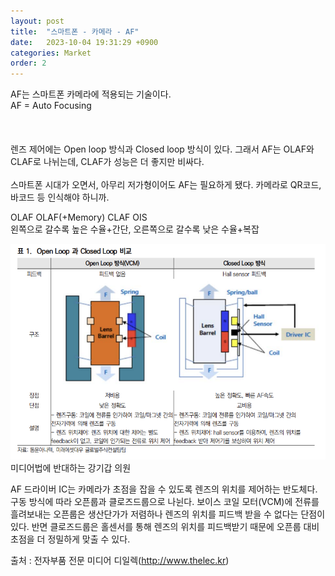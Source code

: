 ```yaml
---
layout: post
title:  "스마트폰 - 카메라 - AF"
date:   2023-10-04 19:31:29 +0900
categories: Market
order: 2
---
```


AF는 스마트폰 카메라에 적용되는 기술이다.<br>
AF = Auto Focusing<br>
<br>
<br>
<br>
렌즈 제어에는 Open loop 방식과 Closed loop 방식이 있다. 그래서 AF는 OLAF와 CLAF로 나뉘는데, CLAF가 성능은 더 좋지만 비싸다.<br>
<br>
스마트폰 시대가 오면서, 아무리 저가형이어도 AF는 필요하게 됐다. 카메라로 QR코드, 바코드 등 인식해야 하니까.<br>

OLAF OLAF(+Memory) CLAF OIS<br>
왼쪽으로 갈수록 높은 수율+간단, 오른쪽으로 갈수록 낮은 수율+복잡<br>

![alt text](/public/img/AF.png)<br>
미디어법에 반대하는 강기갑 의원<br>


AF 드라이버 IC는 카메라가 초점을 잡을 수 있도록 렌즈의 위치를 제어하는 반도체다. 구동 방식에 따라 오픈룹과 클로즈드룹으로 나뉜다. 보이스 코일 모터(VCM)에 전류를 흘려보내는 오픈룹은 생산단가가 저렴하나 렌즈의 위치를 피드백 받을 수 없다는 단점이 있다. 반면 클로즈드룹은 홀센서를 통해 렌즈의 위치를 피드백받기 때문에 오픈룹 대비 초점을 더 정밀하게 맞출 수 있다.

출처 : 전자부품 전문 미디어 디일렉(http://www.thelec.kr)